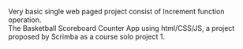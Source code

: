 Very basic single web paged project consist of Increment function operation.  
The Basketball Scoreboard Counter App using html/CSS/JS, a project proposed by Scrimba as a course solo project 1. 
